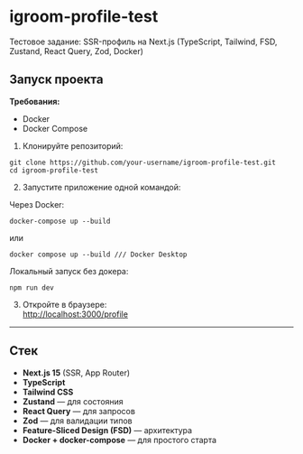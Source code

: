# igroom-profile-test

Тестовое задание: SSR-профиль на Next.js (TypeScript, Tailwind, FSD, Zustand, React Query, Zod, Docker)

## Запуск проекта

**Требования:**

- Docker
- Docker Compose

1. Клонируйте репозиторий:
```
git clone https://github.com/your-username/igroom-profile-test.git
cd igroom-profile-test
```
2. Запустите приложение одной командой:


Через Docker:
```
docker-compose up --build
```
или 
```
docker compose up --build /// Docker Desktop
```
Локальный запуск без докера:
```
npm run dev
```
3. Откройте в браузере:  
   [http://localhost:3000/profile](http://localhost:3000/profile)

---

## Стек

- **Next.js 15** (SSR, App Router)
- **TypeScript**
- **Tailwind CSS**
- **Zustand** — для состояния
- **React Query** — для запросов
- **Zod** — для валидации типов
- **Feature-Sliced Design (FSD)** — архитектура
- **Docker + docker-compose** — для простого старта
